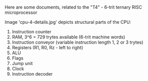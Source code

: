Here are some documents, related to the "T4" - 6-trit ternary RISC microprocessor

Image 'cpu-4-details.jpg' depicts structural parts of the CPU:
1) Instruction counter
2) RAM, 3^6 = 729 trytes available (6-trit machine words)
3) Instruction conveyor (variable instruction length 1, 2 or 3 trytes)
4) Registers (R1, R0, Rz - left to right)
5) ALU
6) Flags
7) Jump unit
8) Clock
9) Instruction decoder
